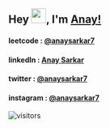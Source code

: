 ## Hey <img src="https://github.com/TheDudeThatCode/TheDudeThatCode/blob/master/Assets/Hi.gif" width="29">, I'm [Anay!](https://www.linkedin.com/in/anaysarkar7/)

#### leetcode : [@anaysarkar7](https://leetcode.com/anaysarkar7) <img src="https://github.com/TheDudeThatCode/TheDudeThatCode/blob/master/Assets/Developer.gif" width="15">
#### linkedIn : [Anay Sarkar](https://www.linkedin.com/in/anaysarkar7/) <img src="https://github.com/TheDudeThatCode/TheDudeThatCode/blob/master/Assets/Linkedin.svg" width="15">
#### twitter : [@anaysarkar7](https://twitter.com/anaysarkar7) <img src="https://github.com/TheDudeThatCode/TheDudeThatCode/blob/master/Assets/Twitter.svg" width="15">
#### instagram : [@anaysarkar7](https://www.instagram.com/anaysarkar7/) <img src="https://github.com/TheDudeThatCode/TheDudeThatCode/blob/master/Assets/Instagram.svg" width="15">

![visitors](https://visitor-badge.laobi.icu/badge?anaysarkar7=anaysarkar7)
